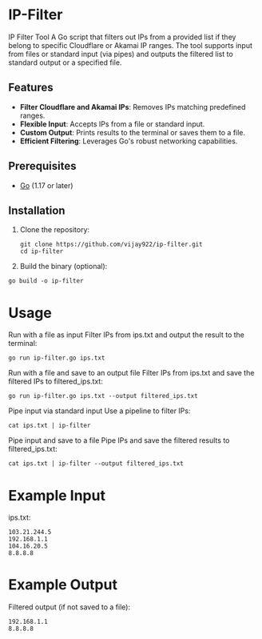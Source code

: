 # IP-Filter
IP Filter Tool  A Go script that filters out IPs from a provided list if they belong to specific Cloudflare or Akamai IP ranges. The tool supports input from files or standard input (via pipes) and outputs the filtered list to standard output or a specified file.

## Features

- **Filter Cloudflare and Akamai IPs**: Removes IPs matching predefined ranges.
- **Flexible Input**: Accepts IPs from a file or standard input.
- **Custom Output**: Prints results to the terminal or saves them to a file.
- **Efficient Filtering**: Leverages Go's robust networking capabilities.

## Prerequisites

- [Go](https://go.dev/) (1.17 or later)

## Installation

1. Clone the repository:
   ```
   git clone https://github.com/vijay922/ip-filter.git
   cd ip-filter
   ```
2. Build the binary (optional):
```
go build -o ip-filter
```

# Usage
Run with a file as input
Filter IPs from ips.txt and output the result to the terminal:

```
go run ip-filter.go ips.txt
```

Run with a file and save to an output file
Filter IPs from ips.txt and save the filtered IPs to filtered_ips.txt:
```
go run ip-filter.go ips.txt --output filtered_ips.txt
```
Pipe input via standard input
Use a pipeline to filter IPs:
```
cat ips.txt | ip-filter
```
Pipe input and save to a file
Pipe IPs and save the filtered results to filtered_ips.txt:
```
cat ips.txt | ip-filter --output filtered_ips.txt
```
# Example Input
ips.txt:
```
103.21.244.5
192.168.1.1
104.16.20.5
8.8.8.8
```
# Example Output
Filtered output (if not saved to a file):
```
192.168.1.1
8.8.8.8
```
